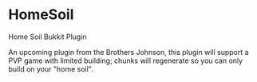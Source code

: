 HomeSoil
========

Home Soil Bukkit Plugin

An upcoming plugin from the Brothers Johnson, this plugin will support a PVP game with limited building; chunks will regenerate so you can only build on your "home soil".
